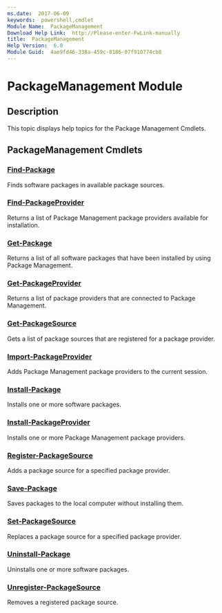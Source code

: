 ```yaml
---
ms.date:  2017-06-09
keywords:  powershell,cmdlet
Module Name:  PackageManagement
Download Help Link:  http://Please-enter-FwLink-manually
title:  PackageManagement
Help Version:  6.0
Module Guid:  4ae9fd46-338a-459c-8186-07f910774cb8
---
```


# PackageManagement Module
## Description
This topic displays help topics for the Package Management Cmdlets.

## PackageManagement Cmdlets
### [Find-Package](find-package.md)
Finds software packages in available package sources.


### [Find-PackageProvider](find-packageprovider.md)
Returns a list of Package Management package providers available for installation.


### [Get-Package](get-package.md)
Returns a list of all software packages that have been installed by using Package Management.


### [Get-PackageProvider](get-packageprovider.md)
Returns a list of package providers that are connected to Package Management.


### [Get-PackageSource](get-packagesource.md)
Gets a list of package sources that are registered for a package provider.


### [Import-PackageProvider](import-packageprovider.md)
Adds Package Management package providers to the current session.


### [Install-Package](install-package.md)
Installs one or more software packages.


### [Install-PackageProvider](install-packageprovider.md)
Installs one or more Package Management package providers.


### [Register-PackageSource](register-packagesource.md)
Adds a package source for a specified package provider.


### [Save-Package](save-package.md)
Saves packages to the local computer without installing them.


### [Set-PackageSource](set-packagesource.md)
Replaces a package source for a specified package provider.


### [Uninstall-Package](uninstall-package.md)
Uninstalls one or more software packages.


### [Unregister-PackageSource](unregister-packagesource.md)
Removes a registered package source.

